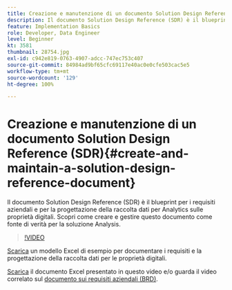 ```yaml
---
title: Creazione e manutenzione di un documento Solution Design Reference (SDR)
description: Il documento Solution Design Reference (SDR) è il blueprint per i requisiti aziendali e per la progettazione della raccolta dati per Analytics sulle proprietà digitali. Scopri come creare e gestire questo documento come fonte di verità per la soluzione Analysis.
feature: Implementation Basics
role: Developer, Data Engineer
level: Beginner
kt: 3581
thumbnail: 28754.jpg
exl-id: c942e819-0763-4907-adcc-747ec753c407
source-git-commit: 84984ad9bf65cfc69117e40ac0e0cfe503cac5e5
workflow-type: tm+mt
source-wordcount: '129'
ht-degree: 100%

---
```


# Creazione e manutenzione di un documento Solution Design Reference (SDR){#create-and-maintain-a-solution-design-reference-document}

Il documento Solution Design Reference (SDR) è il blueprint per i requisiti aziendali e per la progettazione della raccolta dati per Analytics sulle proprietà digitali. Scopri come creare e gestire questo documento come fonte di verità per la soluzione Analysis.

>[!VIDEO](https://video.tv.adobe.com/v/28754/?quality=12&learn=on)

[Scarica](assets/aa-implementation-playbook.xlsx) un modello Excel di esempio per documentare i requisiti e la progettazione della raccolta dati per le proprietà digitali.

[Scarica](assets/geometrixx-clothiers-brd-sdr.xlsx) il documento Excel presentato in questo video e/o guarda il video correlato sul [documento sui requisiti aziendali (BRD)](creating-a-business-requirements-document.md).
